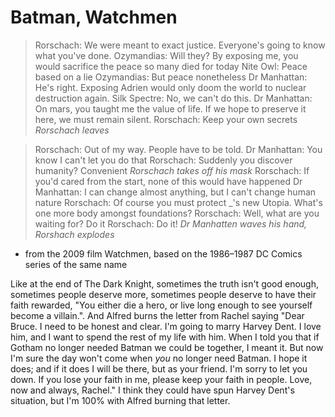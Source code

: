# Batman, Watchmen

> Rorschach: We were meant to exact justice. Everyone's going to know what you've done.
> Ozymandias: Will they? By exposing me, you would sacrifice the peace so many died for today
> Nite Owl: Peace based on a lie
> Ozymandias: But peace nonetheless
> Dr Manhattan: He's right. Exposing Adrien would only doom the world to nuclear destruction again.
> Silk Spectre: No, we can't do this.
> Dr Manhattan: On mars, you taught me the value of life. If we hope to preserve it here, we must remain silent.
> Rorschach: Keep your own secrets
> *Rorschach leaves*

> Rorschach: Out of my way. People have to be told.
> Dr Manhattan: You know I can't let you do that
> Rorschach: Suddenly you discover humanity? Convenient
> *Rorschach takes off his mask*
> Rorschach: If you'd cared from the start, none of this would have happened
> Dr Manhattan: I can change almost anything, but I can't change human nature
> Rorschach: Of course you must protect _'s new Utopia. What's one more body amongst foundations?
> Rorschach: Well, what are you waiting for? Do it
> Rorschach: Do it!
*Dr Manhatten waves his hand, Rorshach explodes*

- from the 2009 film Watchmen, based on the 1986–1987 DC Comics series of the same name

Like at the end of The Dark Knight, sometimes the truth isn't good enough, sometimes people deserve more, sometimes people deserve to have their faith rewarded, "You either die a hero, or live long enough to see yourself become a villain.". And Alfred burns the letter from Rachel saying "Dear Bruce. I need to be honest and clear. I'm going to marry Harvey Dent. I love him, and I want to spend the rest of my life with him. When I told you that if Gotham no longer needed Batman we could be together, I meant it. But now I'm sure the day won't come when *you* no longer need Batman. I hope it does; and if it does I will be there, but as your friend. I'm sorry to let you down. If you lose your faith in me, please keep your faith in people. Love, now and always, Rachel." I think they could have spun Harvey Dent's situation, but I'm 100% with Alfred burning that letter.